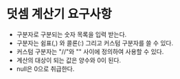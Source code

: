 # 덧셈 계산기 요구사항
- 구분자로 구분되는 숫자 목록을 입력 받는다.
- 구분자는 쉼표(,) 와 콜론(:) 그리고 커스텀 구분자를 쓸 수 있다.
- 커스텀 구분자는 "//"와 "\" 사이에 정의하여 사용할 수 있다.
- 계산의 대상이 되는 값은 양수와 0이 된다.
- null은 0으로 취급한다.

